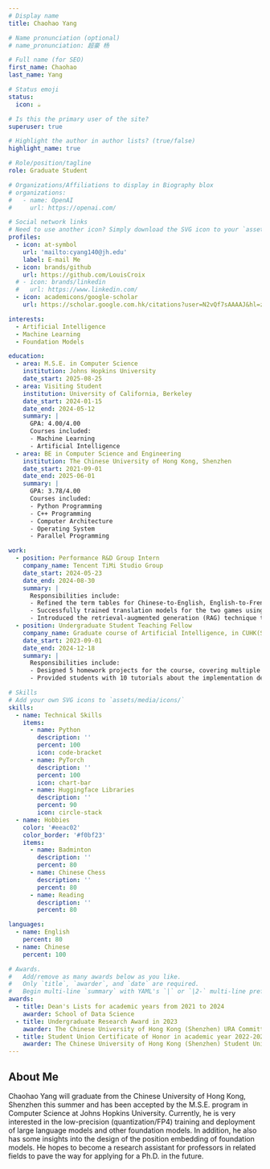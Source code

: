 ```yaml
---
# Display name
title: Chaohao Yang

# Name pronunciation (optional)
# name_pronunciation: 超豪 杨

# Full name (for SEO)
first_name: Chaohao
last_name: Yang

# Status emoji
status:
  icon: ☕️

# Is this the primary user of the site?
superuser: true

# Highlight the author in author lists? (true/false)
highlight_name: true

# Role/position/tagline
role: Graduate Student

# Organizations/Affiliations to display in Biography blox
# organizations:
#   - name: OpenAI
#     url: https://openai.com/

# Social network links
# Need to use another icon? Simply download the SVG icon to your `assets/media/icons/` folder.
profiles:
  - icon: at-symbol
    url: 'mailto:cyang140@jh.edu'
    label: E-mail Me
  - icon: brands/github
    url: https://github.com/LouisCroix
  # - icon: brands/linkedin
  #   url: https://www.linkedin.com/
  - icon: academicons/google-scholar
    url: https://scholar.google.com.hk/citations?user=N2vQf7sAAAAJ&hl=zh-CN&oi=ao

interests:
  - Artificial Intelligence
  - Machine Learning
  - Foundation Models

education:
  - area: M.S.E. in Computer Science
    institution: Johns Hopkins University
    date_start: 2025-08-25
  - area: Visiting Student
    institution: University of California, Berkeley
    date_start: 2024-01-15
    date_end: 2024-05-12
    summary: |
      GPA: 4.00/4.00
      Courses included:
      - Machine Learning
      - Artificial Intelligence
  - area: BE in Computer Science and Engineering
    institution: The Chinese University of Hong Kong, Shenzhen
    date_start: 2021-09-01
    date_end: 2025-06-01
    summary: |
      GPA: 3.78/4.00
      Courses included:
      - Python Programming
      - C++ Programming
      - Computer Architecture
      - Operating System
      - Parallel Programming

work:
  - position: Performance R&D Group Intern
    company_name: Tencent TiMi Studio Group
    date_start: 2024-05-23
    date_end: 2024-08-30
    summary: |
      Responsibilities include:
      - Refined the term tables for Chinese-to-English, English-to-French, and English-to-German translations to support the overseas release of Tencent's Honor of Kings (HOK) and Delta Force (DF)
      - Successfully trained translation models for the two games using Llama-3-70B, enhancing automation and efficiency in language localization for their international launches
      - Introduced the retrieval-augmented generation (RAG) technique to the models to address term translation challenges and improve model performance, achieving translation edit rates (TER) below 15 for HOK and below 10 for DF, in line with company targets
  - position: Undergraduate Student Teaching Fellow
    company_name: Graduate course of Artificial Intelligence, in CUHK(SZ)
    date_start: 2023-09-01
    date_end: 2024-12-18
    summary: |
      Responsibilities include:
      - Designed 5 homework projects for the course, covering multiple aspects including word embedding and pre-trained language models, and scored the completion of all 92 students in the course
      - Provided students with 10 tutorials about the implementation details of AI models covered in lectures

# Skills
# Add your own SVG icons to `assets/media/icons/`
skills:
  - name: Technical Skills
    items:
      - name: Python
        description: ''
        percent: 100
        icon: code-bracket
      - name: PyTorch
        description: ''
        percent: 100
        icon: chart-bar
      - name: Huggingface Libraries
        description: ''
        percent: 90
        icon: circle-stack
  - name: Hobbies
    color: '#eeac02'
    color_border: '#f0bf23'
    items:
      - name: Badminton
        description: ''
        percent: 80
      - name: Chinese Chess
        description: ''
        percent: 80
      - name: Reading
        description: ''
        percent: 80

languages:
  - name: English
    percent: 80
  - name: Chinese
    percent: 100

# Awards.
#   Add/remove as many awards below as you like.
#   Only `title`, `awarder`, and `date` are required.
#   Begin multi-line `summary` with YAML's `|` or `|2-` multi-line prefix and indent 2 spaces below.
awards:
  - title: Dean's Lists for academic years from 2021 to 2024
    awarder: School of Data Science
  - title: Undergraduate Research Award in 2023
    awarder: The Chinese University of Hong Kong (Shenzhen) URA Committee
  - title: Student Union Certificate of Honor in academic year 2022-2023
    awarder: The Chinese University of Hong Kong (Shenzhen) Student Union
---
```


## About Me

Chaohao Yang will graduate from the Chinese University of Hong Kong, Shenzhen this summer and has been accepted by the M.S.E. program in Computer Science at Johns Hopkins University. Currently, he is very interested in the low-precision (quantization/FP4) training and deployment of large language models and other foundation models. In addition, he also has some insights into the design of the position embedding of foundation models. He hopes to become a research assistant for professors in related fields to pave the way for applying for a Ph.D. in the future.
